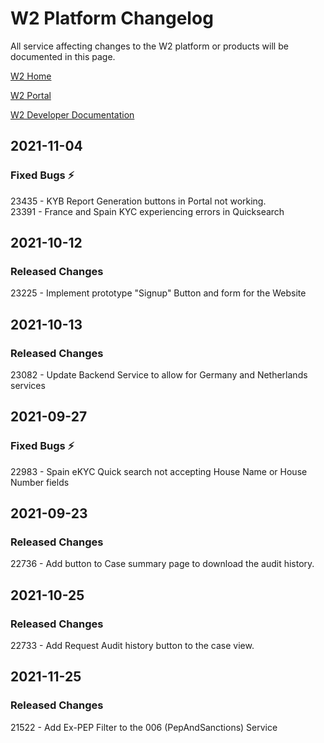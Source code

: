# W2 Platform Changelog

All service affecting changes to the W2 platform or products will be documented in this page.



[W2 Home](https://www.w2globaldata.com)  

[W2 Portal](https://portal.w2globaldata.com)  

[W2 Developer Documentation](https://docs.w2globaldata.com)  

## 2021-11-04
### Fixed Bugs :zap:
23435 - KYB Report Generation buttons in Portal not working.   
23391 - France and Spain KYC experiencing errors in Quicksearch   
   
## 2021-10-12
### Released Changes
23225 - Implement prototype "Signup" Button and form for the Website   
   
## 2021-10-13
### Released Changes
23082 -   Update Backend Service to allow for Germany and Netherlands services   
   
## 2021-09-27
### Fixed Bugs :zap:
22983 - Spain eKYC Quick search not accepting House Name or House Number fields   
   
## 2021-09-23
### Released Changes
22736 - Add button to Case summary page to download the audit history.   
   
## 2021-10-25
### Released Changes
22733 - Add Request Audit history button to the case view.   
   
## 2021-11-25
### Released Changes
21522 - Add Ex-PEP Filter to the 006 (PepAndSanctions) Service   
   
